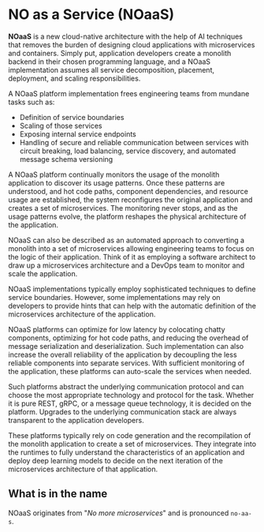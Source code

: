 # NO as a Service (NOaaS)

**NOaaS** is a new cloud-native architecture with the help of AI techniques that removes the burden of designing cloud applications with microservices and containers. Simply put, application developers create a monolith backend in their chosen programming language, and a NOaaS implementation assumes all service decomposition, placement, deployment, and scaling responsibilities.

A NOaaS platform implementation frees engineering teams from mundane tasks such as:

- Definition of service boundaries
- Scaling of those services
- Exposing internal service endpoints
- Handling of secure and reliable communication between services with circuit breaking, load balancing, service discovery, and automated message schema versioning

A NOaaS platform continually monitors the usage of the monolith application to discover its usage patterns. Once these patterns are understood, and hot code paths, component dependencies, and resource usage are established, the system reconfigures the original application and creates a set of microservices. The monitoring never stops, and as the usage patterns evolve, the platform reshapes the physical architecture of the application.

NOaaS can also be described as an automated approach to converting a monolith into a set of microservices allowing engineering teams to focus on the logic of their application. Think of it as employing a software architect to draw up a microservices architecture and a DevOps team to monitor and scale the application.

NOaaS implementations typically employ sophisticated techniques to define service boundaries. However, some implementations may rely on developers to provide hints that can help with the automatic definition of the microservices architecture of the application.

NOaaS platforms can optimize for low latency by colocating chatty components, optimizing for hot code paths, and reducing the overhead of message serialization and deserialization. Such implementation can also increase the overall reliability of the application by decoupling the less reliable components into separate services. With sufficient monitoring of the application, these platforms can auto-scale the services when needed.

Such platforms abstract the underlying communication protocol and can choose the most appropriate technology and protocol for the task. Whether it is pure REST, gRPC, or a message queue technology, it is decided on the platform. Upgrades to the underlying communication stack are always transparent to the application developers.

These platforms typically rely on code generation and the recompilation of the monolith application to create a set of microservices. They integrate into the runtimes to fully understand the characteristics of an application and deploy deep learning models to decide on the next iteration of the microservices architecture of that application.

## What is in the name

NOaaS originates from "*No more microservices*" and is pronounced `no-aa-s`.